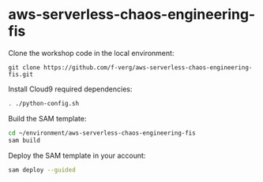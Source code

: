 # aws-serverless-chaos-engineering-fis
Clone the workshop code in the local environment:
```git
git clone https://github.com/f-verg/aws-serverless-chaos-engineering-fis.git
```

Install Cloud9 required dependencies:
  
```bash  
. ./python-config.sh
```

Build the SAM template:
```bash
cd ~/environment/aws-serverless-chaos-engineering-fis
sam build
```

Deploy the SAM template in your account: 
```bash
sam deploy --guided
```


